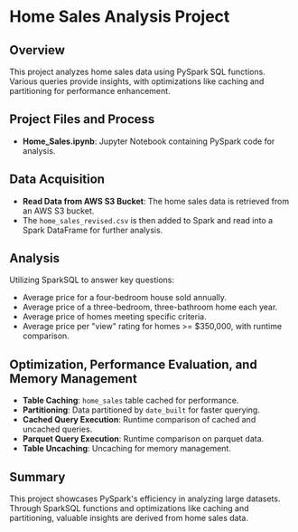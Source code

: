 # Home Sales Analysis Project

## Overview
This project analyzes home sales data using PySpark SQL functions. Various queries provide insights, with optimizations like caching and partitioning for performance enhancement.

## Project Files and Process
- **Home_Sales.ipynb**: Jupyter Notebook containing PySpark code for analysis.

## Data Acquisition
- **Read Data from AWS S3 Bucket**: The home sales data is retrieved from an AWS S3 bucket.
- The `home_sales_revised.csv` is then added to Spark and read into a Spark DataFrame for further analysis.

## Analysis
Utilizing SparkSQL to answer key questions:
- Average price for a four-bedroom house sold annually.
- Average price of a three-bedroom, three-bathroom home each year.
- Average price of homes meeting specific criteria.
- Average price per "view" rating for homes >= $350,000, with runtime comparison.

## Optimization, Performance Evaluation, and Memory Management
- **Table Caching**: `home_sales` table cached for performance.
- **Partitioning**: Data partitioned by `date_built` for faster querying.
- **Cached Query Execution**: Runtime comparison of cached and uncached queries.
- **Parquet Query Execution**: Runtime comparison on parquet data.
- **Table Uncaching**: Uncaching for memory management.

## Summary
This project showcases PySpark's efficiency in analyzing large datasets. Through SparkSQL functions and optimizations like caching and partitioning, valuable insights are derived from home sales data.

